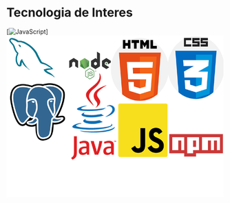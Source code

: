 # Tecnologia de Interes

[![JavaScript](https://img.shields.io/badge/JavaScript-ES6+-yellow?style=for-the-badge&logo=javascript&logoColor=white&labelColor=101010)]
![](./Images/header.png)
